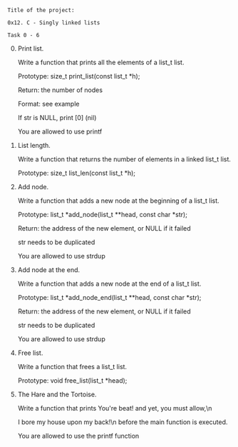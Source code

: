 	Title of the project:

	0x12. C - Singly linked lists

	Task 0 - 6

0. 	Print list.

	Write a function that prints all the elements of a list_t list.

	Prototype: size_t print_list(const list_t *h);

	Return: the number of nodes

	Format: see example

	If str is NULL, print [0] (nil)

	You are allowed to use printf

1. 	List length.

	Write a function that returns the number of elements in a linked list_t list.

	Prototype: size_t list_len(const list_t *h);

2. 	Add node.

	Write a function that adds a new node at the beginning of a list_t list.

	Prototype: list_t *add_node(list_t **head, const char *str);

	Return: the address of the new element, or NULL if it failed

	str needs to be duplicated

	You are allowed to use strdup

3. 	Add node at the end.

	Write a function that adds a new node at the end of a list_t list.

	Prototype: list_t *add_node_end(list_t **head, const char *str);

	Return: the address of the new element, or NULL if it failed

	str needs to be duplicated

	You are allowed to use strdup

4. 	Free list.

	Write a function that frees a list_t list.

	Prototype: void free_list(list_t *head);

5. 	The Hare and the Tortoise.

	Write a function that prints You're beat! and yet, you must allow,\n

	I bore my house upon my back!\n before the main function is executed.

	You are allowed to use the printf function
